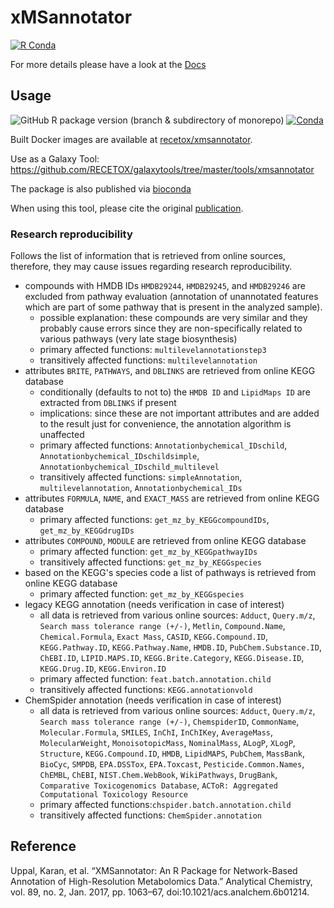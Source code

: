 # xMSannotator
[![R Conda](https://github.com/RECETOX/recetox-xMSannotator/actions/workflows/r-conda.yml/badge.svg?branch=main)](https://github.com/RECETOX/recetox-xMSannotator/actions/workflows/r-conda.yml)

For more details please have a look at the [Docs](docs/README.md)

## Usage
![GitHub R package version (branch & subdirectory of monorepo)](https://img.shields.io/github/r-package/v/RECETOX/recetox-xMSannotator/main?filename=xmsannotator%2FDESCRIPTION)
[![Conda](https://img.shields.io/conda/v/bioconda/r-recetox-xmsannotator)](https://anaconda.org/bioconda/r-recetox-xmsannotator)

Built Docker images are available at [recetox/xmsannotator](https://hub.docker.com/repository/docker/recetox/xmsannotator).

Use as a Galaxy Tool: https://github.com/RECETOX/galaxytools/tree/master/tools/xmsannotator

The package is also published via [bioconda](https://anaconda.org/bioconda/r-recetox-xmsannotator)

When using this tool, please cite the original [publication](https://pubs.acs.org/doi/abs/10.1021/acs.analchem.6b01214?src=recsys&).
### Research reproducibility
Follows the list of information that is retrieved from online sources, therefore, they may cause issues regarding research reproducibility.

- compounds with HMDB IDs `HMDB29244`, `HMDB29245`, and `HMDB29246` are excluded from pathway evaluation (annotation of unannotated features which are part of some pathway that is present in the analyzed sample).
  - possible explanation: these compounds are very similar and they probably cause errors since they are non-specifically related to various pathways (very late stage biosynthesis)
  - primary affected functions: `multilevelannotationstep3`
  - transitively affected functions: `multilevelannotation`
- attributes `BRITE`, `PATHWAYS`, and `DBLINKS` are retrieved from online KEGG database
  - conditionally (defaults to not to) the `HMDB ID` and `LipidMaps ID` are extracted from `DBLINKS` if present
  - implications: since these are not important attributes and are added to the result just for convenience, the annotation algorithm is unaffected
  - primary affected functions: `Annotationbychemical_IDschild`, `Annotationbychemical_IDschildsimple`, `Annotationbychemical_IDschild_multilevel`
  - transitively affected functions: `simpleAnnotation`, `multilevelannotation`, `Annotationbychemical_IDs`
- attributes `FORMULA`, `NAME`, and `EXACT_MASS` are retrieved from online KEGG database
  - primary affected functions: `get_mz_by_KEGGcompoundIDs`, `get_mz_by_KEGGdrugIDs`
- attributes `COMPOUND`, `MODULE` are retrieved from online KEGG database
  - primary affected function: `get_mz_by_KEGGpathwayIDs`
  - transitively affected functions: `get_mz_by_KEGGspecies`
- based on the KEGG's species code a list of pathways is retrieved from online KEGG database
  - primary affected function: `get_mz_by_KEGGspecies`
- legacy KEGG annotation  (needs verification in case of interest)
  - all data is retrieved from various online sources: `Adduct`, `Query.m/z`, `Search mass tolerance range (+/-)`, `Metlin`, `Compound.Name`, `Chemical.Formula`, `Exact Mass`, `CASID`, `KEGG.Compound.ID`, `KEGG.Pathway.ID`, `KEGG.Pathway.Name`, `HMDB.ID`, `PubChem.Substance.ID`, `ChEBI.ID`, `LIPID.MAPS.ID`, `KEGG.Brite.Category`, `KEGG.Disease.ID`, `KEGG.Drug.ID`, `KEGG.Environ.ID`
  - primary affected function: `feat.batch.annotation.child`
  - transitively affected functions: `KEGG.annotationvold`
- ChemSpider annotation (needs verification in case of interest)
  - all data is retrieved from various online sources: `Adduct`, `Query.m/z`, `Search mass tolerance range (+/-)`, `ChemspiderID`, `CommonName`, `Molecular.Formula`, `SMILES`, `InChI`, `InChIKey`, `AverageMass`, `MolecularWeight`, `MonoisotopicMass`, `NominalMass`, `ALogP`, `XLogP`, `Structure`, `KEGG.Compound.ID`, `HMDB`, `LipidMAPS`, `PubChem`, `MassBank`, `BioCyc`, `SMPDB`, `EPA.DSSTox`, `EPA.Toxcast`, `Pesticide.Common.Names`, `ChEMBL`, `ChEBI`, `NIST.Chem.WebBook`, `WikiPathways`, `DrugBank`, `Comparative Toxicogenomics Database`, `ACToR: Aggregated Computational Toxicology Resource`
  - primary affected functions:`chspider.batch.annotation.child`
  - transitively affected functions: `ChemSpider.annotation`

## Reference
Uppal, Karan, et al. “XMSannotator: An R Package for Network-Based Annotation of High-Resolution Metabolomics Data.” Analytical Chemistry, vol. 89, no. 2, Jan. 2017, pp. 1063–67, doi:10.1021/acs.analchem.6b01214.
